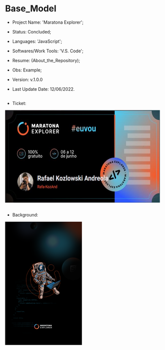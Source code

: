 # Base_Model

- Project Name: 'Maratona Explorer';
- Status: Concluded;
- Languages: 'JavaScript';
- Softwares/Work Tools: 'V.S. Code';
- Resume: (About_the_Repository);
- Obs: Example;
- Version: v.1.0.0

- Last Update Date: 12/06/2022.

##

- Ticket:
<div>
  <img align="center" height="300" widht="300" src="/Print/Maratona-Explorer-Ticket.jpg" />
</div><br>

- Background: 
<div>
  <img align="center" height="400" widht="400" src="/Print/Maratona_Explorer.jpg" />
</div><br>
